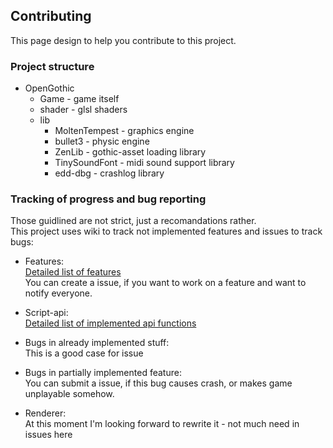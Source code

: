 ## Contributing

This page design to help you contribute to this project.

### Project structure
- OpenGothic
  - Game - game itself
  - shader - glsl shaders
  - lib
    - MoltenTempest - graphics engine
    - bullet3 - physic engine
    - ZenLib - gothic-asset loading library
    - TinySoundFont - midi sound support library
    - edd-dbg - crashlog library

### Tracking of progress and bug reporting
Those guidlined are not strict, just a recomandations rather.  
This project uses wiki to track not implemented features and issues to track bugs:

* Features:  
  [Detailed list of features](https://github.com/Try/OpenGothic/wiki/Feature-list)  
  You can create a issue, if you want to work on a feature and want to notify everyone.
  
* Script-api:  
  [Detailed list of implemented api functions](https://github.com/Try/OpenGothic/wiki/Daedalus-scripts)
  
* Bugs in already implemented stuff:  
  This is a good case for issue
  
* Bugs in partially implemented feature:  
  You can submit a issue, if this bug causes crash, or makes game unplayable somehow.
  
* Renderer:  
  At this moment I'm looking forward to rewrite it - not much need in issues here

